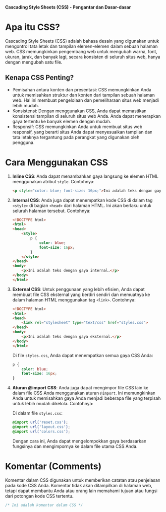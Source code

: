 **Cascading Style Sheets (CSS) - Pengantar dan Dasar-dasar**

# Apa itu CSS?

Cascading Style Sheets (CSS) adalah bahasa desain yang digunakan untuk mengontrol tata letak dan tampilan elemen-elemen dalam sebuah halaman web. CSS memungkinkan pengembang web untuk mengubah warna, font, ukuran, jarak, dan banyak lagi, secara konsisten di seluruh situs web, hanya dengan mengubah satu file.

## Kenapa CSS Penting?

- Pemisahan antara konten dan presentasi: CSS memungkinkan Anda untuk memisahkan struktur dan konten dari tampilan sebuah halaman web. Hal ini membuat pengelolaan dan pemeliharaan situs web menjadi lebih mudah.
- Konsistensi: Dengan menggunakan CSS, Anda dapat memastikan konsistensi tampilan di seluruh situs web Anda. Anda dapat menerapkan gaya tertentu ke banyak elemen dengan mudah.
- Responsif: CSS memungkinkan Anda untuk membuat situs web responsif, yang berarti situs Anda dapat menyesuaikan tampilan dan tata letaknya tergantung pada perangkat yang digunakan oleh pengguna.

# Cara Menggunakan CSS

1. **Inline CSS**: Anda dapat menambahkan gaya langsung ke elemen HTML menggunakan atribut `style`. Contohnya:

    ```html
    <p style="color: blue; font-size: 16px;">Ini adalah teks dengan gaya langsung.</p>
    ```

2. **Internal CSS**: Anda juga dapat menempatkan kode CSS di dalam tag `<style>` di bagian `<head>` dari halaman HTML. Ini akan berlaku untuk seluruh halaman tersebut. Contohnya:

    ```html
    <!DOCTYPE html>
    <html>
    <head>
        <style>
            p {
                color: blue;
                font-size: 16px;
            }
        </style>
    </head>
    <body>
        <p>Ini adalah teks dengan gaya internal.</p>
    </body>
    </html>
    ```

3. **External CSS**: Untuk penggunaan yang lebih efisien, Anda dapat membuat file CSS eksternal yang berdiri sendiri dan memuatnya ke dalam halaman HTML menggunakan tag `<link>`. Contohnya:

    ```html
    <!DOCTYPE html>
    <html>
    <head>
        <link rel="stylesheet" type="text/css" href="styles.css">
    </head>
    <body>
        <p>Ini adalah teks dengan gaya eksternal.</p>
    </body>
    </html>
    ```

    Di file `styles.css`, Anda dapat menempatkan semua gaya CSS Anda:

    ```css
    p {
        color: blue;
        font-size: 16px;
    }
    ```

4. **Aturan @import CSS**: Anda juga dapat mengimpor file CSS lain ke dalam file CSS Anda menggunakan aturan `@import`. Ini memungkinkan Anda untuk memisahkan gaya Anda menjadi beberapa file yang terpisah untuk lebih mudah dikelola. Contohnya:

    Di dalam file `styles.css`:

    ```css
    @import url('reset.css');
    @import url('layout.css');
    @import url('colors.css');
    ```

    Dengan cara ini, Anda dapat mengelompokkan gaya berdasarkan fungsinya dan mengimpornya ke dalam file utama CSS Anda.

# Komentar (Comments)
Komentar dalam CSS digunakan untuk memberikan catatan atau penjelasan pada kode CSS Anda. Komentar tidak akan ditampilkan di halaman web, tetapi dapat membantu Anda atau orang lain memahami tujuan atau fungsi dari potongan kode CSS tertentu.

```css
/* Ini adalah komentar dalam CSS */
```